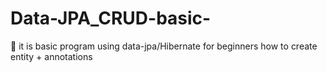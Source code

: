 # Data-JPA_CRUD-basic-
🔸 it is basic program using data-jpa/Hibernate for beginners how to create entity + annotations
